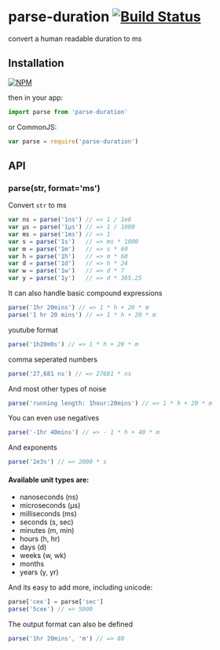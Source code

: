 
# parse-duration [![Build Status](https://travis-ci.org/jkroso/parse-duration.svg?branch=master)](https://travis-ci.org/jkroso/parse-duration)

  convert a human readable duration to ms

## Installation

[![NPM](https://nodei.co/npm/parse-duration.png?mini=true)](https://npmjs.org/package/parse-duration)

then in your app:

```js
import parse from 'parse-duration'
```

or CommonJS:

```js
var parse = require('parse-duration')
```

## API

### parse(str, format='ms')

Convert `str` to ms

```js
var ns = parse('1ns') // => 1 / 1e6
var μs = parse('1μs') // => 1 / 1000
var ms = parse('1ms') // => 1
var s = parse('1s')   // => ms * 1000
var m = parse('1m')   // => s * 60
var h = parse('1h')   // => m * 60
var d = parse('1d')   // => h * 24
var w = parse('1w')   // => d * 7
var y = parse('1y')   // => d * 365.25
```

It can also handle basic compound expressions

```js
parse('1hr 20mins') // => 1 * h + 20 * m
parse('1 hr 20 mins') // => 1 * h + 20 * m
```

youtube format

```js
parse('1h20m0s') // => 1 * h + 20 * m
```

comma seperated numbers

```js
parse('27,681 ns') // => 27681 * ns
```

And most other types of noise

```js
parse('running length: 1hour:20mins') // => 1 * h + 20 * m
```

You can even use negatives

```js
parse('-1hr 40mins') // => - 1 * h + 40 * m
```

And exponents

```js
parse('2e3s') // => 2000 * s
```

#### Available unit types are:

- nanoseconds (ns)
- microseconds (μs)
- milliseconds (ms)
- seconds (s, sec)
- minutes (m, min)
- hours (h, hr)
- days (d)
- weeks (w, wk)
- months
- years (y, yr)

And its easy to add more, including unicode:

```js
parse['сек'] = parse['sec']
parse('5сек') // => 5000
```

The output format can also be defined

```js
parse('1hr 20mins', 'm') // => 80
```
